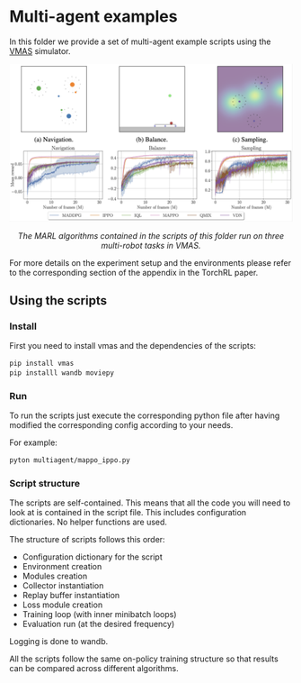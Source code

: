# Multi-agent examples

In this folder we provide a set of multi-agent example scripts using the [VMAS](https://github.com/proroklab/VectorizedMultiAgentSimulator) simulator.

<p align="center">
<img src="../media/marl_vmas.png" width="600px">
</p>

<center><i>The MARL algorithms contained in the scripts of this folder run on three multi-robot tasks in VMAS.</i></center>

For more details on the experiment setup and the environments please refer to the corresponding section of the appendix in the TorchRL paper.

## Using the scripts

### Install

First you need to install vmas and the dependencies of the scripts:
```bash
pip install vmas
pip installl wandb moviepy
```

### Run

To run the scripts just execute the corresponding python file after having modified the corresponding config according to your needs.

For example:
```bash
pyton multiagent/mappo_ippo.py
```

### Script structure

The scripts are self-contained.
This means that all the code you will need to look at is contained in the script file.
This includes configuration dictionaries. 
No helper functions are used.

The structure of scripts follows this order:
- Configuration dictionary for the script
- Environment creation
- Modules creation
- Collector instantiation
- Replay buffer instantiation
- Loss module creation
- Training loop (with inner minibatch loops)
- Evaluation run (at the desired frequency)

Logging is done to wandb.

All the scripts follow the same on-policy training structure so that results can be compared across different algorithms.

